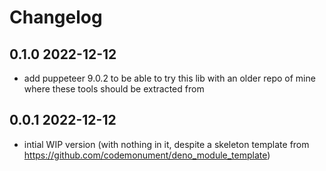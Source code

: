 # Changelog 



## 0.1.0 2022-12-12 

- add puppeteer 9.0.2 to be able to try this lib with an older repo of mine where these tools should be extracted from

## 0.0.1 2022-12-12 

- intial WIP version (with nothing in it, despite a skeleton template from  https://github.com/codemonument/deno_module_template)